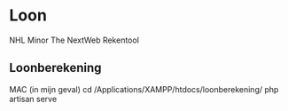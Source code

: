 Loon
====

NHL Minor The NextWeb Rekentool


## Loonberekening

MAC (in mijn geval)
cd /Applications/XAMPP/htdocs/loonberekening/
php artisan serve
